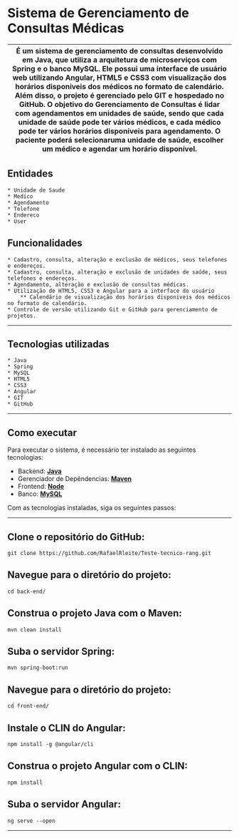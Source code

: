 # Sistema de Gerenciamento de Consultas Médicas

| É um sistema de gerenciamento de consultas desenvolvido em Java, que utiliza a arquitetura de microserviços com Spring e o banco MySQL. Ele possui uma interface de usuário web utilizando Angular, HTML5 e CSS3 com visualização dos horários disponiveis dos médicos no formato de calendário. Além disso, o projeto é gerenciado pelo GIT e hospedado no GitHub. O objetivo do Gerenciamento de Consultas é lidar com agendamentos em unidades de saúde, sendo que cada unidade de saúde pode ter vários médicos, e cada médico pode ter vários horários disponíveis para agendamento. O paciente poderá selecionaruma unidade de saúde, escolher um médico e agendar um horário disponível.|
| --- |

## Entidades
	* Unidade de Saude
	* Medico
	* Agendamento
	* Telefone
	* Endereco
	* User

## Funcionalidades
    * Cadastro, consulta, alteração e exclusão de médicos, seus telefones e endereços.
	* Cadastro, consulta, alteração e exclusão de unidades de saúde, seus telefones e endereços.
	* Agendamento, alteração e exclusão de consultas médicas.
	* Utilização de HTML5, CSS3 e Angular para a interface do usuário
		** Calendário de visualização dos horários disponiveis dos médicos no formato de calendário.
    * Controle de versão utilizando Git e GitHub para gerenciamento de projetos.  
---
## Tecnologias utilizadas
    * Java
    * Spring
    * MySQL
    * HTML5
    * CSS3
    * Angular
    * GIT
    * GitHub
---
## Como executar
Para executar o sistema, é necessário ter instalado as seguintes tecnologias:

- Backend: **[Java](https://openjdk.java.net/install/)**
- Gerenciador de Depêndencias: **[Maven](https://maven.apache.org/download.cgi)**
- Frontend: **[Node](https://nodejs.org/en/download)**
- Banco: **[MySQL](https://dev.mysql.com/downloads/installer/)**

Com as tecnologias instaladas, siga os seguintes passos:

---
## Clone o repositório do GitHub:

```
git clone https://github.com/RafaelRleite/Teste-tecnico-rang.git
```

## Navegue para o diretório do projeto:

```
cd back-end/
```

## Construa o projeto Java com o Maven:

```
mvn clean install
```

## Suba o servidor Spring:

```
mvn spring-boot:run
```

## Navegue para o diretório do projeto:

```
cd front-end/
```

## Instale o CLIN do Angular:

```
npm install -g @angular/cli
```

## Construa o projeto Angular com o CLIN:

```
npm install
```

## Suba o servidor Angular:

```
ng serve --open
```

---
